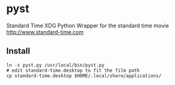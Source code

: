 # pyst

Standard Time XDG Python Wrapper for the standard time movie http://www.standard-time.com

## Install
    ln -s pyst.py /usr/local/bin/pyst.py
    # edit standard-time.desktop to fit the film path
    cp standard-time.desktop $HOME/.local/share/applications/

